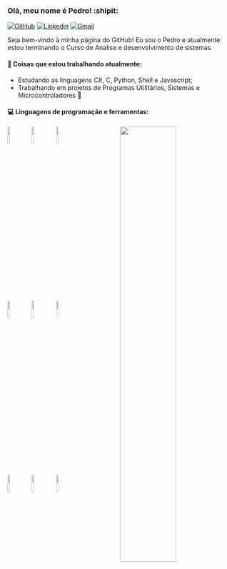 ### Olá, meu nome é Pedro! :shipit:

[![GitHub](https://img.shields.io/badge/-Github-000?style=flat&logo=Github&logoColor=white)](https://github.com/97pedros)
[![Linkedin](https://img.shields.io/badge/-LinkedIn-blue?style=flat&logo=Linkedin&logoColor=white)](https://br.linkedin.com/in/pedro-nascimento-8a2733130)
[![Gmail](https://img.shields.io/badge/-Gmail-c14438?style=flat&logo=Gmail&logoColor=white)](mailto:pedro.dos.santos1997@gmail.com)

Seja bem-vindo à minha página do GitHub! Eu sou o Pedro e atualmente estou terminando o Curso de Analise e desenvolvimento de sistemas



#### 🌱 Coisas que estou trabalhando atualmente:
  - Estudando as linguagens C#, C, Python, Shell e Javascript;
  - Trabalhando em projetos de Programas Utilitários, Sistemas e Microcontroladores 🚀

#### :computer: Linguagens de programação e ferramentas: 
<p>
  
  <img width="50%" align="right" src="https://github-readme-stats.vercel.app/api?username=97pedros&show_icons=true&hide_border=true" />
  
  <code><img width="10%" src="https://www.vectorlogo.zone/logos/python/python-ar21.svg"></code>
  <code><img width="10%" src="https://www.vectorlogo.zone/logos/arduino/arduino-ar21.svg"></code>
  <code><img width="10%" src="https://www.vectorlogo.zone/logos/gnu_bash/gnu_bash-ar21.svg"></code>
  <br />
  <code><img width="10%" src="https://www.vectorlogo.zone/logos/w3_html5/w3_html5-ar21.svg"></code>
  <code><img width="10%" src="https://www.vectorlogo.zone/logos/netlifyapp_watercss/netlifyapp_watercss-ar21.svg"></code>
  <code><img width="10%" src="https://www.vectorlogo.zone/logos/javascript/javascript-ar21.svg"></code>
  <br />
  <code><img width="10%" src="https://www.vectorlogo.zone/logos/mysql/mysql-ar21.svg"></code>
  <code><img width="10%" src="https://www.vectorlogo.zone/logos/git-scm/git-scm-ar21.svg"></code>
  <code><img width="10%" src="https://www.vectorlogo.zone/logos/visualstudio_code/visualstudio_code-ar21.svg"></code>
</p>
<br />


<!--
### Hi there 👋
<div align="center">
**97pedros/97pedros** is a ✨ _special_ ✨ repository because its `README.md` (this file) appears on your GitHub profile.

Here are some ideas to get you started:

- 🔭 I’m currently working on ...
- 🌱 I’m currently learning ...
- 👯 I’m looking to collaborate on ...
- 🤔 I’m looking for help with ...
- 💬 Ask me about ...
- 📫 How to reach me: ...
- 😄 Pronouns: ...
- ⚡ Fun fact: ...
-->

